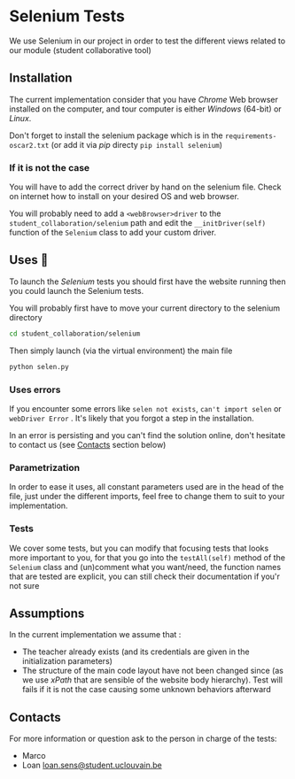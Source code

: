# Selenium Tests

We use Selenium in our project in order to test the different views related to our module (student collaborative tool)

## Installation

The current implementation consider that you have *Chrome* Web browser installed on the computer, and tour computer is either *Windows* (64-bit) or *Linux*.

Don't forget to install the selenium package which is in the `requirements-oscar2.txt` (or add it via *pip* directy `pip install selenium`)

### If it is not the case

You will have to add the correct driver by hand on the selenium file. Check on internet how to install on your desired OS and web browser.

You will probably need to add a `<webBrowser>driver` to the `student_collaboration/selenium` path and edit the `__initDriver(self)` function of the `Selenium` class to add your custom driver.

## Uses	 :rocket:

To launch the *Selenium* tests you should first have the website running then you could launch the Selenium tests.

You will probably first have to move your current directory to the selenium directory

```sh
cd student_collaboration/selenium
```

Then simply launch (via the virtual environment) the main file

```sh
python selen.py
```

### Uses errors

If you encounter some errors like `selen not exists`, `can't import selen` or `webDriver Error` . It's likely that you forgot a step in the installation.

In an error is persisting and you can't find the solution online, don't hesitate to contact us (see [Contacts](#contacts) section below)


### Parametrization

In order to ease it uses, all constant parameters used are in the head of the file, just under the different imports, feel free to change them to suit to your implementation.



### Tests

We cover some tests, but you can modify that focusing tests that looks more important to you, for that you go into the `testAll(self)` method of the `Selenium` class and (un)comment what you want/need, the function names that are tested are explicit, you can still check their documentation if you'r not sure



## Assumptions

In the current implementation we assume that :

- The teacher already exists (and its credentials are given in the initialization parameters)
- The structure of the main code layout have not been changed since (as we use *xPath* that are sensible of the website body hierarchy). Test will fails if it is not the case causing some unknown behaviors afterward



## Contacts

For more information or question ask to the person in charge of the tests:

- Marco
- Loan <loan.sens@student.uclouvain.be>
